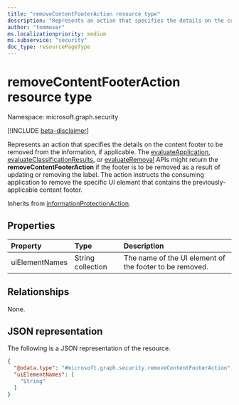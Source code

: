 ```yaml
---
title: "removeContentFooterAction resource type"
description: "Represents an action that specifies the details on the content footer to be removed from the information, if applicable."
author: "tommoser"
ms.localizationpriority: medium
ms.subservice: "security"
doc_type: resourcePageType
---
```


# removeContentFooterAction resource type

Namespace: microsoft.graph.security

[!INCLUDE [beta-disclaimer](../../includes/beta-disclaimer.md)]

Represents an action that specifies the details on the content footer to be removed from the information, if applicable. The [evaluateApplication](../api/security-sensitivitylabel-evaluateapplication.md), [evaluateClassificationResults](../api/security-sensitivitylabel-evaluateclassificationresults.md), or [evaluateRemoval](../api/security-sensitivitylabel-evaluateremoval.md) APIs might return the **removeContentFooterAction** if the footer is to be removed as a result of updating or removing the label. The action instructs the consuming application to remove the specific UI element that contains the previously-applicable content footer.

Inherits from [informationProtectionAction](../resources/security-informationprotectionaction.md).

## Properties
| Property       | Type              | Description                                                |
| :------------- | :---------------- | :--------------------------------------------------------- |
| uiElementNames | String collection | The name of the UI element of the footer to be removed. |

## Relationships
None.

## JSON representation
The following is a JSON representation of the resource.
<!-- {
  "blockType": "resource",
  "@odata.type": "microsoft.graph.security.removeContentFooterAction"
}
-->
``` json
{
  "@odata.type": "#microsoft.graph.security.removeContentFooterAction",
  "uiElementNames": [
    "String"
  ]
}
```

